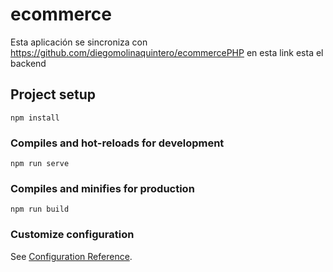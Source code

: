 # ecommerce

Esta aplicación se sincroniza con https://github.com/diegomolinaquintero/ecommercePHP en esta link esta el backend



## Project setup
```
npm install
```

### Compiles and hot-reloads for development
```
npm run serve
```

### Compiles and minifies for production
```
npm run build
```

### Customize configuration
See [Configuration Reference](https://cli.vuejs.org/config/).
